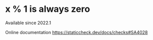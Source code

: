 # x % 1 is always zero

Available since
    2022.1

Online documentation
    https://staticcheck.dev/docs/checks#SA4028
